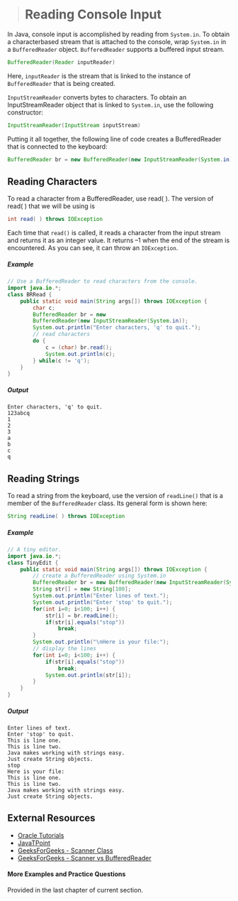 ># Reading Console Input

In Java, console input is accomplished by reading from `System.in`. To obtain a characterbased stream that is attached to the console, wrap `System.in` in a `BufferedReader` object. `BufferedReader` supports a buffered input stream.

```java
BufferedReader(Reader inputReader)
```

Here, `inputReader` is the stream that is linked to the instance of `BufferedReader` that is being created.

`InputStreamReader` converts bytes to characters. To obtain an InputStreamReader object that is linked to `System.in`, use the following constructor:

```java
InputStreamReader(InputStream inputStream)
```

Putting it all together, the following line of code creates a BufferedReader that is connected to the keyboard:

```java
BufferedReader br = new BufferedReader(new InputStreamReader(System.in));
```

## Reading Characters

To read a character from a BufferedReader, use read( ). The version of read( ) that we will be using is

```java
int read( ) throws IOException
```

Each time that `read()` is called, it reads a character from the input stream and returns it as an integer value. It returns –1 when the end of the stream is encountered. As you can see, it can throw an `IOException`.

##### Example

```java
// Use a BufferedReader to read characters from the console.
import java.io.*;
class BRRead {
    public static void main(String args[]) throws IOException {
        char c;
        BufferedReader br = new
        BufferedReader(new InputStreamReader(System.in));
        System.out.println("Enter characters, 'q' to quit.");
        // read characters
        do {
            c = (char) br.read();
            System.out.println(c);
        } while(c != 'q');
    }
}
```

##### Output

    Enter characters, 'q' to quit.
    123abcq
    1
    2
    3
    a
    b
    c
    q


## Reading Strings

To read a string from the keyboard, use the version of `readLine()` that is a member of the `BufferedReader` class. Its general form is shown here:

```java
String readLine( ) throws IOException
```

##### Example

```java
// A tiny editor.
import java.io.*;
class TinyEdit {
    public static void main(String args[]) throws IOException {
        // create a BufferedReader using System.in
        BufferedReader br = new BufferedReader(new InputStreamReader(System.in));
        String str[] = new String[100];
        System.out.println("Enter lines of text.");
        System.out.println("Enter 'stop' to quit.");
        for(int i=0; i<100; i++) {
            str[i] = br.readLine();
            if(str[i].equals("stop")) 
                break;
        }
        System.out.println("\nHere is your file:");
        // display the lines
        for(int i=0; i<100; i++) {
            if(str[i].equals("stop"))
                break;
            System.out.println(str[i]);
        }
    }
}
```

##### Output

    Enter lines of text.
    Enter 'stop' to quit.
    This is line one.
    This is line two.
    Java makes working with strings easy.
    Just create String objects.
    stop
    Here is your file:
    This is line one.
    This is line two.
    Java makes working with strings easy.
    Just create String objects.


## External Resources

* [Oracle Tutorials](https://docs.oracle.com/javase/tutorial/essential/io/cl.html)
* [JavaTPoint](https://www.javatpoint.com/java-bufferedreader-class)
* [GeeksForGeeks - Scanner Class](https://www.geeksforgeeks.org/scanner-class-in-java/)
* [GeeksForGeeks - Scanner vs BufferedReader](https://www.geeksforgeeks.org/difference-between-scanner-and-bufferreader-class-in-java/)

#### More Examples and Practice Questions

Provided in the last chapter of current section.